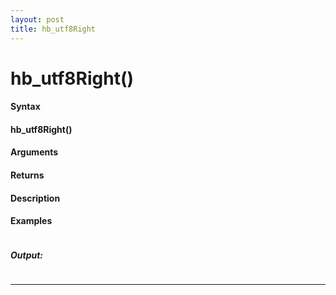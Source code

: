 ```yaml
---
layout: post
title: hb_utf8Right
---
```


# hb_utf8Right()


#### Syntax

#### hb_utf8Right()

#### Arguments

#### Returns

#### Description

#### Examples

```

```

##### Output:

```

```

---
